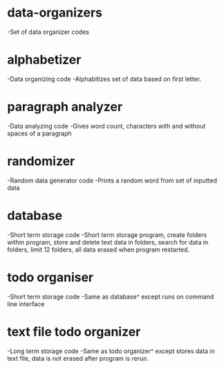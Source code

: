 # data-organizers
-Set of data organizer codes
# alphabetizer
-Data organizing code
-Alphabitizes set of data based on first letter.
# paragraph analyzer
-Data analyzing code
-Gives word count, characters with and without spaces of a paragraph
# randomizer
-Random data generator code
-Prints a random word from set of inputted data
# database
-Short term storage code
-Short term storage program, create folders within program, store and delete text data in folders, search for data in folders, limit 12 folders, all data erased when program restarted.
# todo organiser
-Short term storage code
-Same as database^ except runs on command line interface
# text file todo organizer
-Long term storage code
-Same as todo organizer^ except stores data in text file, data is not erased after program is rerun.
